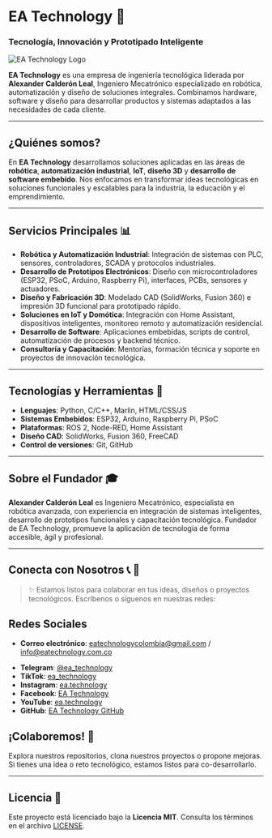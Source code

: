 # EA Technology 🚀

### Tecnología, Innovación y Prototipado Inteligente

![EA Technology Logo](https://eatechnology.com.co/wp-content/uploads/2025/07/New-Logo-hori-1080-1-1024x380.png)

**EA Technology** es una empresa de ingeniería tecnológica liderada por **Alexander Calderón Leal**, Ingeniero Mecatrónico especializado en robótica, automatización y diseño de soluciones integrales. Combinamos hardware, software y diseño para desarrollar productos y sistemas adaptados a las necesidades de cada cliente.

---

## ¿Quiénes somos?

En **EA Technology** desarrollamos soluciones aplicadas en las áreas de **robótica**, **automatización industrial**, **IoT**, **diseño 3D** y **desarrollo de software embebido**. Nos enfocamos en transformar ideas tecnológicas en soluciones funcionales y escalables para la industria, la educación y el emprendimiento.

---

## Servicios Principales 📊

* **Robótica y Automatización Industrial**: Integración de sistemas con PLC, sensores, controladores, SCADA y protocolos industriales.
* **Desarrollo de Prototipos Electrónicos**: Diseño con microcontroladores (ESP32, PSoC, Arduino, Raspberry Pi), interfaces, PCBs, sensores y actuadores.
* **Diseño y Fabricación 3D**: Modelado CAD (SolidWorks, Fusion 360) e impresión 3D funcional para prototipado rápido.
* **Soluciones en IoT y Domótica**: Integración con Home Assistant, dispositivos inteligentes, monitoreo remoto y automatización residencial.
* **Desarrollo de Software**: Aplicaciones embebidas, scripts de control, automatización de procesos y backend técnico.
* **Consultoría y Capacitación**: Mentorías, formación técnica y soporte en proyectos de innovación tecnológica.

---

## Tecnologías y Herramientas 🔧

* **Lenguajes**: Python, C/C++, Marlin, HTML/CSS/JS
* **Sistemas Embebidos**: ESP32, Arduino, Raspberry Pi, PSoC
* **Plataformas**: ROS 2, Node-RED, Home Assistant
* **Diseño CAD**: SolidWorks, Fusion 360, FreeCAD
* **Control de versiones**: Git, GitHub

---

## Sobre el Fundador 🎓

**Alexander Calderón Leal** es Ingeniero Mecatrónico, especialista en robótica avanzada, con experiencia en integración de sistemas inteligentes, desarrollo de prototipos funcionales y capacitación tecnológica. Fundador de EA Technology, promueve la aplicación de tecnología de forma accesible, ágil y profesional.

---

## Conecta con Nosotros 📞  📲

> ✨ Estamos listos para colaborar en tus ideas, diseños o proyectos tecnológicos. Escríbenos o síguenos en nuestras redes:

## Redes Sociales 

- **Correo electrónico**: [eatechnologycolombia@gmail.com](mailto:eatechnologycolombia@gmail.com) / [info@eatechnology.com.co](mailto:info@eatechnology.com.co)
* **Telegram**: [@ea\_technology](https://t.me/ea_technology)
* **TikTok**: [ea\_technology](https://www.tiktok.com/@ea_technology)
* **Instagram**: [ea.technology](https://www.instagram.com/ea.technology)
* **Facebook**: [EA Technology](https://www.facebook.com/EA.Technology1)
* **YouTube**: [ea.technology](https://www.youtube.com/@ea.technology)
* **GitHub**: [EA Technology GitHub](https://github.com/eatechnology1)


## ¡Colaboremos! 🤝

Explora nuestros repositorios, clona nuestros proyectos o propone mejoras. Si tienes una idea o reto tecnológico, estamos listos para co-desarrollarlo.

---

## Licencia 📝

Este proyecto está licenciado bajo la **Licencia MIT**. Consulta los términos en el archivo [LICENSE](LICENSE).
